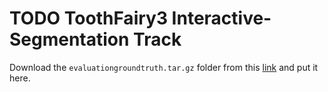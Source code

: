 # TODO ToothFairy3 Interactive-Segmentation Track

Download the `evaluationgroundtruth.tar.gz` folder from this [link](https://drive.google.com/drive/folders/1Dd8B_p-hAE2xhMRwafmkg2BaDAWDW0xH?usp=sharing) and put it here.
